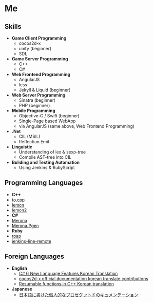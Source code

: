 Me
====

Skills
----
* __Game Client Programming__
  * cocos2d-x
  * unity (beginner)
  * SDL
* __Game Server Programming__
  * C++
  * C#
* __Web Frontend Programming__
  * AngularJS
  * less
  * Jekyll & Liquid (beginner)
* __Web Server Programming__
  * Sinatra (beginner)
  * PHP (beginner)
* __Mobile Programming__
  * Objective-C / Swift (beginner)
  * Single-Page based WebApp
   * via AngularJS (same above, Web Frontend Programming)
* __.Net__
  * CIL (MSIL)
  * Reflection.Emit
* __Linguistic__
  * Understanding of lex & sexp-tree
  * Compile AST-tree into CIL 
* __Buliding and Testing Automation__
  * Using Jenkins & RubyScript

Programming Languages
----
* __C++__
 * [to.cpp](https://github.com/pjc0247/to.cpp)
 * [lemon](https://github.com/pjc02478/lemon)
 * [lemon2](https://github.com/pjc0247/lemom2)
* __C#__
 * [Merona](https://github.com/pjc0247/Merona.cs)
 * [Merona.Pgen](https://github.com/pjc0247/Merona.Pgen.cs)
* __Ruby__
 * [roap](https://github.com/pjc0247/roap)
 * [jenkins-line-remote](https://github.com/pjc0247/jenkins-line-remote)

Foreign Languages
----
* __English__
  * [C# 6 New Language Features Korean Translation](https://github.com/pjc0247/KR_New_Language_Features_in_CSharp_6)
  * [cocos2d-x official documentation korean translate contributions](https://github.com/pjc0247/cocos-docs)
  * [Resumable functions in C++ Korean translation](http://pjc0247.blog.me/220402031455)
* __Japanese__
  * [日本語に書けた個人的なプロゼグットドのキュメンテーション](https://github.com/pjc0247/Merona.cs/blob/master/README_JP.md)
